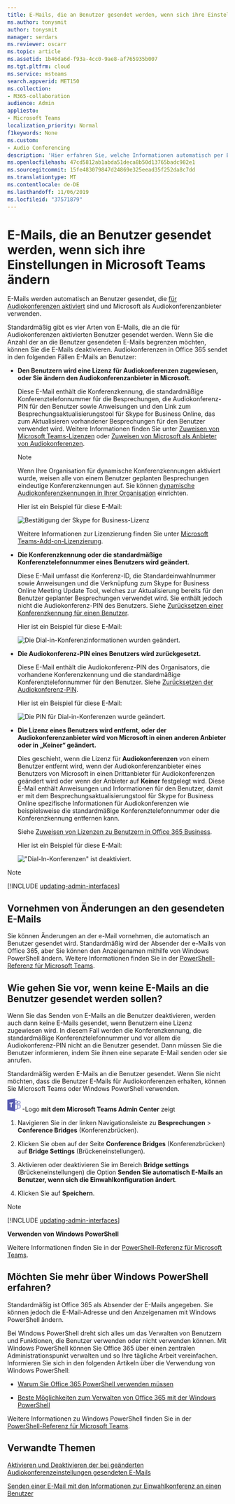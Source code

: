 ```yaml
---
title: E-Mails, die an Benutzer gesendet werden, wenn sich ihre Einstellungen in Microsoft Teams ändern
ms.author: tonysmit
author: tonysmit
manager: serdars
ms.reviewer: oscarr
ms.topic: article
ms.assetid: 1b46da6d-f93a-4cc0-9ae8-af765935b007
ms.tgt.pltfrm: cloud
ms.service: msteams
search.appverid: MET150
ms.collection:
- M365-collaboration
audience: Admin
appliesto:
- Microsoft Teams
localization_priority: Normal
f1keywords: None
ms.custom:
- Audio Conferencing
description: 'Hier erfahren Sie, welche Informationen automatisch per E-Mail an Benutzer gesendet werden, wenn sich ihre Dial-in-Konferenzeinstellungen in Microsoft Teams ändern. '
ms.openlocfilehash: 47cd5812ab1abda51deca8b50d13765badc982e1
ms.sourcegitcommit: 15fe483079847d24869e325eead35f252da8c7dd
ms.translationtype: MT
ms.contentlocale: de-DE
ms.lasthandoff: 11/06/2019
ms.locfileid: "37571879"
---
```

# <a name="emails-sent-to-users-when-their-settings-change-in-microsoft-teams"></a>E-Mails, die an Benutzer gesendet werden, wenn sich ihre Einstellungen in Microsoft Teams ändern

E-Mails werden automatisch an Benutzer gesendet, die [für Audiokonferenzen aktiviert](set-up-audio-conferencing-in-teams.md) sind und Microsoft als Audiokonferenzanbieter verwenden.

Standardmäßig gibt es vier Arten von E-Mails, die an die für Audiokonferenzen aktivierten Benutzer gesendet werden. Wenn Sie die Anzahl der an die Benutzer gesendeten E-Mails begrenzen möchten, können Sie die E-Mails deaktivieren. Audiokonferenzen in Office 365 sendet in den folgenden Fällen E-Mails an Benutzer:

- **Den Benutzern wird eine Lizenz für Audiokonferenzen zugewiesen, oder Sie ändern den Audiokonferenzanbieter in Microsoft.**

     Diese E-Mail enthält die Konferenzkennung, die standardmäßige Konferenztelefonnummer für die Besprechungen, die Audiokonferenz-PIN für den Benutzer sowie Anweisungen und den Link zum Besprechungsaktualisierungstool für Skype for Business Online, das zum Aktualisieren vorhandener Besprechungen für den Benutzer verwendet wird. Weitere Informationen finden Sie unter [Zuweisen von Microsoft Teams-Lizenzen](assign-teams-licenses.md) oder [Zuweisen von Microsoft als Anbieter von Audiokonferenzen](/SkypeForBusiness/audio-conferencing-in-office-365/assign-microsoft-as-the-audio-conferencing-provider).

    > [!NOTE]
    > Wenn Ihre Organisation für dynamische Konferenzkennungen aktiviert wurde, weisen alle von einem Benutzer geplanten Besprechungen eindeutige Konferenzkennungen auf. Sie können [dynamische Audiokonferenzkennungen in Ihrer Organisation](/skypeforbusiness/audio-conferencing-in-office-365/reset-a-conference-id-for-a-user) einrichten. 

    Hier ist ein Beispiel für diese E-Mail:

     ![Bestätigung der Skype for Business-Lizenz](media/teams-emails-sent-to-users-when-settings-change-image1.png)

    Weitere Informationen zur Lizenzierung finden Sie unter [Microsoft Teams-Add-on-Lizenzierung](teams-add-on-licensing/microsoft-teams-add-on-licensing.md).

- **Die Konferenzkennung oder die standardmäßige Konferenztelefonnummer eines Benutzers wird geändert.**

    Diese E-Mail umfasst die Konferenz-ID, die Standardeinwahlnummer sowie Anweisungen und die Verknüpfung zum Skype for Business Online Meeting Update Tool, welches zur Aktualisierung bereits für den Benutzer geplanter Besprechungen verwendet wird. Sie enthält jedoch nicht die Audiokonferenz-PIN des Benutzers. Siehe [Zurücksetzen einer Konferenzkennung für einen Benutzer](reset-a-conference-id-for-a-user-in-teams.md).

    Hier ist ein Beispiel für diese E-Mail:

     ![Die Dial-in-Konferenzinformationen wurden geändert.](media/teams-emails-sent-to-users-when-settings-change-image2.png)

- **Die Audiokonferenz-PIN eines Benutzers wird zurückgesetzt.**

    Diese E-Mail enthält die Audiokonferenz-PIN des Organisators, die vorhandene Konferenzkennung und die standardmäßige Konferenztelefonnummer für den Benutzer. Siehe [Zurücksetzen der Audiokonferenz-PIN](reset-the-audio-conferencing-pin-in-teams.md).
    
     Hier ist ein Beispiel für diese E-Mail:
    
     ![Die PIN für Dial-in-Konferenzen wurde geändert.](media/teams-emails-sent-to-users-when-settings-change-image3.png)
  
- **Die Lizenz eines Benutzers wird entfernt, oder der Audiokonferenzanbieter wird von Microsoft in einen anderen Anbieter oder in „Keiner“ geändert.**

    Dies geschieht, wenn die Lizenz für **Audiokonferenzen** von einem Benutzer entfernt wird, wenn der Audiokonferenzanbieter eines Benutzers von Microsoft in einen Drittanbieter für Audiokonferenzen geändert wird oder wenn der Anbieter auf **Keiner** festgelegt wird. Diese E-Mail enthält Anweisungen und Informationen für den Benutzer, damit er mit dem Besprechungsaktualisierungstool für Skype for Business Online spezifische Informationen für Audiokonferenzen wie beispielsweise die standardmäßige Konferenztelefonnummer oder die Konferenzkennung entfernen kann.

    Siehe [Zuweisen von Lizenzen zu Benutzern in Office 365 Business](https://support.office.com/article/997596b5-4173-4627-b915-36abac6786dc).

    Hier ist ein Beispiel für diese E-Mail:

     !["Dial-In-Konferenzen" ist deaktiviert.](media/teams-emails-sent-to-users-when-settings-change-image4.png)

> [!NOTE]
> [!INCLUDE [updating-admin-interfaces](includes/updating-admin-interfaces.md)]

## <a name="make-changes-to-the-email-messages-that-are-sent-to-them"></a>Vornehmen von Änderungen an den gesendeten E-Mails

Sie können Änderungen an der e-Mail vornehmen, die automatisch an Benutzer gesendet wird. Standardmäßig wird der Absender der e-Mails von Office 365, aber Sie können den Anzeigenamen mithilfe von Windows PowerShell ändern. Weitere Informationen finden Sie in der [PowerShell-Referenz für Microsoft Teams](https://docs.microsoft.com/powershell/module/teams/?view=teams-ps).

## <a name="what-if-you-dont-want-email-to-be-sent-to-them"></a>Wie gehen Sie vor, wenn keine E-Mails an die Benutzer gesendet werden sollen?

Wenn Sie das Senden von E-Mails an die Benutzer deaktivieren, werden auch dann keine E-Mails gesendet, wenn Benutzern eine Lizenz zugewiesen wird. In diesem Fall werden die Konferenzkennung, die standardmäßige Konferenztelefonnummer und vor allem die Audiokonferenz-PIN nicht an die Benutzer gesendet. Dann müssen Sie die Benutzer informieren, indem Sie ihnen eine separate E-Mail senden oder sie anrufen.

Standardmäßig werden E-Mails an die Benutzer gesendet. Wenn Sie nicht möchten, dass die Benutzer E-Mails für Audiokonferenzen erhalten, können Sie Microsoft Teams oder Windows PowerShell verwenden. 

![Ein Symbol, das das Microsoft Teams](media/teams-logo-30x30.png) -Logo **mit dem Microsoft Teams Admin Center** zeigt

1. Navigieren Sie in der linken Navigationsleiste zu **Besprechungen** > **Conference Bridges** (Konferenzbrücken). 

2. Klicken Sie oben auf der Seite **Conference Bridges** (Konferenzbrücken) auf **Bridge Settings** (Brückeneinstellungen). 

3. Aktivieren oder deaktivieren Sie im Bereich **Bridge settings** (Brückeneinstellungen) die Option **Senden Sie automatisch E-Mails an Benutzer, wenn sich die Einwahlkonfiguration ändert**.

4. Klicken Sie auf **Speichern**.

> [!Note]
> [!INCLUDE [updating-admin-interfaces](includes/updating-admin-interfaces.md)]

**Verwenden von Windows PowerShell**

Weitere Informationen finden Sie in der [PowerShell-Referenz für Microsoft Teams](https://docs.microsoft.com/powershell/module/teams/?view=teams-ps).


## <a name="want-to-know-more-about-windows-powershell"></a>Möchten Sie mehr über Windows PowerShell erfahren?

Standardmäßig ist Office 365 als Absender der E-Mails angegeben. Sie können jedoch die E-Mail-Adresse und den Anzeigenamen mit Windows PowerShell ändern. 

Bei Windows PowerShell dreht sich alles um das Verwalten von Benutzern und Funktionen, die Benutzer verwenden oder nicht verwenden können. Mit Windows PowerShell können Sie Office 365 über einen zentralen Administrationspunkt verwalten und so Ihre tägliche Arbeit vereinfachen. Informieren Sie sich in den folgenden Artikeln über die Verwendung von Windows PowerShell:

  - [Warum Sie Office 365 PowerShell verwenden müssen](https://go.microsoft.com/fwlink/?LinkId=525041)

  - [Beste Möglichkeiten zum Verwalten von Office 365 mit der Windows PowerShell](https://go.microsoft.com/fwlink/?LinkId=525142)

Weitere Informationen zu Windows PowerShell finden Sie in der [PowerShell-Referenz für Microsoft Teams](https://docs.microsoft.com/powershell/module/teams/?view=teams-ps).


## <a name="related-topics"></a>Verwandte Themen

[Aktivieren und Deaktivieren der bei geänderten Audiokonferenzeinstellungen gesendeten E-Mails](enable-or-disable-sending-emails-when-their-settings-change-in-teams.md)

[Senden einer E-Mail mit den Informationen zur Einwahlkonferenz an einen Benutzer](send-an-email-to-a-user-with-their-dial-in-information-in-teams.md)
